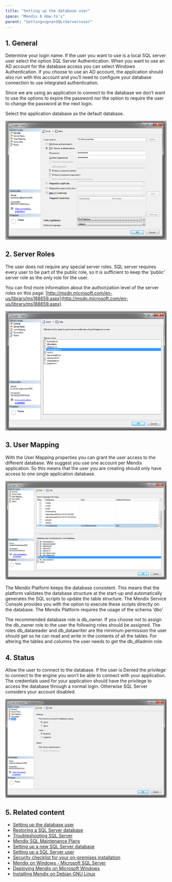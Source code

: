 ```yaml
---
title: "Setting up the database user"
space: "Mendix 6 How-to's"
parent: "Setting+up+a+SQL+Server+user"
---
```

## 1\. General

Determine your login name. If the user you want to use is a local SQL server user select the option SQL Server Authentication. When you want to use an AD account for the database access you can select Windows Authentication. If you choose to use an AD account, the application should also run with this account and you’ll need to configure your database connection to use integrated authentication.

Since we are using an application to connect to the database we don’t want to use the options to expire the password nor the option to require the user to change the password at the next login.

Select the application database as the default database.

![](attachments/18448655/18580674.png)

## 2\. Server Roles

The user does not require any special server roles. SQL server requires every user to be part of the public role, so it is sufficient to keep the ‘public’ server role as the only role for the user.

You can find more information about the authorization level of the server roles on this page: [http://msdn.microsoft.com/en-us/library/ms188659.aspx](http://msdn.microsoft.com/en-us/library/ms188659.aspx)

![](attachments/18448655/18580673.png)

## 3\. User Mapping

With the User Mapping properties you can grant the user access to the different database. We suggest you use one account per Mendix application. So this means that the user you are creating should only have access to one single application database. 

![](attachments/18448655/18580672.png)

The Mendix Platform keeps the database consistent. This means that the platform validates the database structure at the start-up and automatically generates the SQL scripts to update the table structure. The Mendix Service Console provides you with the option to execute these scripts directly on the database. The Mendix Platform requires the usage of the schema ‘dbo’

The recommended database role is db_owner. If you choose not to assign the db_owner role to the user the following roles should be assigned. The roles db_datareader and db_datawriter are the minimum permission the user should get so he can read and write in the contents of all the tables. For altering the tables and columns the user needs to get the db_dlladmin role. 

## 4\. Status

Allow the user to connect to the database. If the user is Denied the privilege to connect to the engine you won’t be able to connect with your application. The credentials used for your application should have the privilege to access the database through a normal login. Otherwise SQL Server considers your account disabled. 

![](attachments/18448655/18580671.png)

## 5\. Related content

*   [Setting up the database user](Setting+up+the+database+user)
*   [Restoring a SQL Server database](Restoring+a+SQL+Server+database)
*   [Troubleshooting SQL Server](Troubleshooting+SQL+Server)
*   [Mendix SQL Maintenance Plans](Mendix+SQL+Maintenance+Plans)
*   [Setting up a new SQL Server database](Setting+up+a+new+SQL+Server+database)
*   [Setting up a SQL Server user](Setting+up+a+SQL+Server+user)
*   [Security checklist for your on-premises installation](Security+checklist+for+your+on+premises+installation)
*   [Mendix on Windows - Microsoft SQL Server](Mendix+on+Windows+-+Microsoft+SQL+Server)
*   [Deploying Mendix on Microsoft Windows](Deploy+Mendix+on+Microsoft+Windows)
*   [Installing Mendix on Debian GNU Linux](Installing+Mendix+on+Debian+GNU+Linux)
